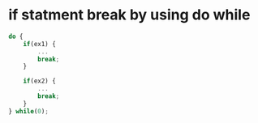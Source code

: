 # if statment break by using do while

```javascript
do {
	if(ex1) {
    	...
    	break;
    }

    if(ex2) {
    	...
    	break;
    }
} while(0);
```